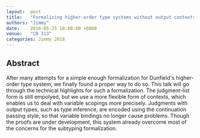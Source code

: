 ```yaml
---
layout:  post
title:   "Formalizing higher-order type systems without output contexts"
authors: "Jimmy"
date:    2018-05-25 10:00:00 +0800
venue:   "CB 313"
categories: Jimmy 2018
---
```

## Abstract
After many attempts for a simple enough formalization for Dunfield's higher-order type system, we finally found a proper way to do so. This talk will go through the technical highlights for such a formalization. The judgment-list form is still empolyed, but we use a more flexible form of contexts, which enables us to deal with variable scopings more precisely. Judgments with output types, such as type inference, are encoded using the continuation passing style, so that variable bindings no longer cause problems. Though the proofs are under development, this system already overcome most of the concerns for the subtyping formalization.
